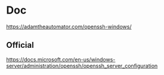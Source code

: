 # Doc
https://adamtheautomator.com/openssh-windows/

## Official
https://docs.microsoft.com/en-us/windows-server/administration/openssh/openssh_server_configuration
